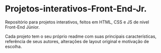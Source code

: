 # Projetos-interativos-Front-End-Jr.
Repositório para projetos interativos, feitos em HTML, CSS e JS de nível Front-End Júnior.

Cada projeto tem o seu próprio readme com suas principais características, referência de seus autores, alterações de layout original e motivação de escolha.
